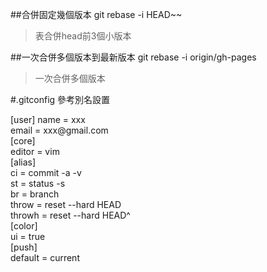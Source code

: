##合併固定幾個版本
  git rebase -i HEAD~~
>表合併head前3個小版本

##一次合併多個版本到最新版本
  git rebase -i origin/gh-pages
>一次合併多個版本


#.gitconfig 參考別名設置
<p>
  [user]
    name = xxx<br />
    email = xxx@gmail.com<br />
  [core]<br />
    editor = vim<br />
  [alias]<br />
    ci = commit -a -v<br />
    st = status -s<br />
    br = branch<br />
    throw = reset --hard HEAD<br />
    throwh = reset --hard HEAD^<br />
  [color]<br />
    ui = true<br />
  [push]<br />
    default = current<br />
</p>
